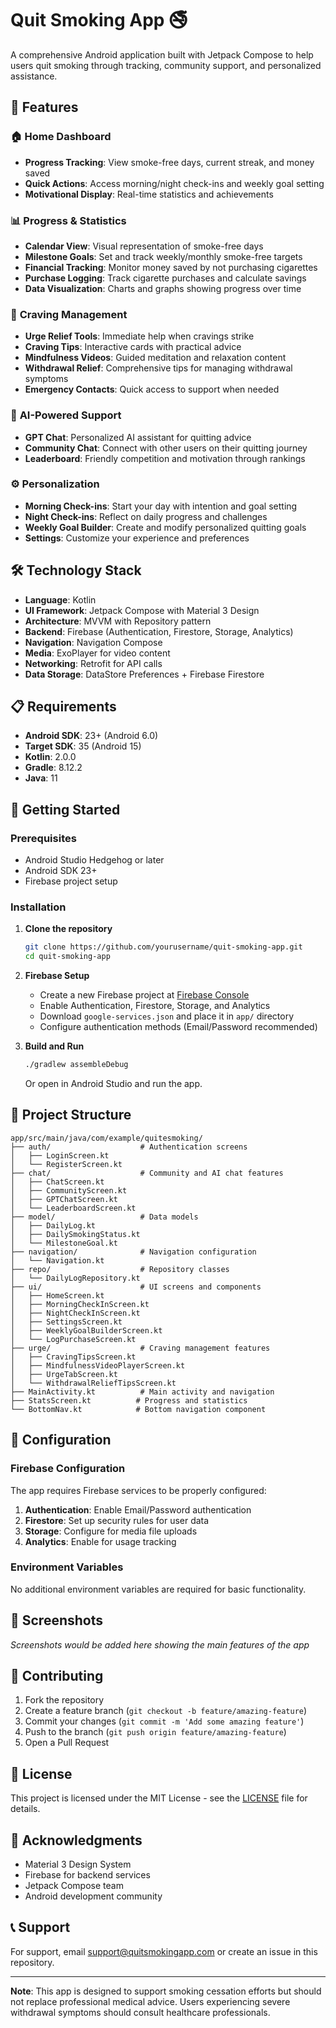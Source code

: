 # Quit Smoking App 🚭

A comprehensive Android application built with Jetpack Compose to help users quit smoking through tracking, community support, and personalized assistance.

## 📱 Features

### 🏠 **Home Dashboard**
- **Progress Tracking**: View smoke-free days, current streak, and money saved
- **Quick Actions**: Access morning/night check-ins and weekly goal setting
- **Motivational Display**: Real-time statistics and achievements

### 📊 **Progress & Statistics**
- **Calendar View**: Visual representation of smoke-free days
- **Milestone Goals**: Set and track weekly/monthly smoke-free targets
- **Financial Tracking**: Monitor money saved by not purchasing cigarettes
- **Purchase Logging**: Track cigarette purchases and calculate savings
- **Data Visualization**: Charts and graphs showing progress over time

### 🧘 **Craving Management**
- **Urge Relief Tools**: Immediate help when cravings strike
- **Craving Tips**: Interactive cards with practical advice
- **Mindfulness Videos**: Guided meditation and relaxation content
- **Withdrawal Relief**: Comprehensive tips for managing withdrawal symptoms
- **Emergency Contacts**: Quick access to support when needed

### 🤖 **AI-Powered Support**
- **GPT Chat**: Personalized AI assistant for quitting advice
- **Community Chat**: Connect with other users on their quitting journey
- **Leaderboard**: Friendly competition and motivation through rankings

### ⚙️ **Personalization**
- **Morning Check-ins**: Start your day with intention and goal setting
- **Night Check-ins**: Reflect on daily progress and challenges
- **Weekly Goal Builder**: Create and modify personalized quitting goals
- **Settings**: Customize your experience and preferences

## 🛠️ **Technology Stack**

- **Language**: Kotlin
- **UI Framework**: Jetpack Compose with Material 3 Design
- **Architecture**: MVVM with Repository pattern
- **Backend**: Firebase (Authentication, Firestore, Storage, Analytics)
- **Navigation**: Navigation Compose
- **Media**: ExoPlayer for video content
- **Networking**: Retrofit for API calls
- **Data Storage**: DataStore Preferences + Firebase Firestore

## 📋 **Requirements**

- **Android SDK**: 23+ (Android 6.0)
- **Target SDK**: 35 (Android 15)
- **Kotlin**: 2.0.0
- **Gradle**: 8.12.2
- **Java**: 11

## 🚀 **Getting Started**

### Prerequisites
- Android Studio Hedgehog or later
- Android SDK 23+
- Firebase project setup

### Installation

1. **Clone the repository**
   ```bash
   git clone https://github.com/yourusername/quit-smoking-app.git
   cd quit-smoking-app
   ```

2. **Firebase Setup**
   - Create a new Firebase project at [Firebase Console](https://console.firebase.google.com)
   - Enable Authentication, Firestore, Storage, and Analytics
   - Download `google-services.json` and place it in `app/` directory
   - Configure authentication methods (Email/Password recommended)

3. **Build and Run**
   ```bash
   ./gradlew assembleDebug
   ```
   Or open in Android Studio and run the app.

## 📁 **Project Structure**

```
app/src/main/java/com/example/quitesmoking/
├── auth/                    # Authentication screens
│   ├── LoginScreen.kt
│   └── RegisterScreen.kt
├── chat/                    # Community and AI chat features
│   ├── ChatScreen.kt
│   ├── CommunityScreen.kt
│   ├── GPTChatScreen.kt
│   └── LeaderboardScreen.kt
├── model/                   # Data models
│   ├── DailyLog.kt
│   ├── DailySmokingStatus.kt
│   └── MilestoneGoal.kt
├── navigation/              # Navigation configuration
│   └── Navigation.kt
├── repo/                    # Repository classes
│   └── DailyLogRepository.kt
├── ui/                      # UI screens and components
│   ├── HomeScreen.kt
│   ├── MorningCheckInScreen.kt
│   ├── NightCheckInScreen.kt
│   ├── SettingsScreen.kt
│   ├── WeeklyGoalBuilderScreen.kt
│   └── LogPurchaseScreen.kt
├── urge/                    # Craving management features
│   ├── CravingTipsScreen.kt
│   ├── MindfulnessVideoPlayerScreen.kt
│   ├── UrgeTabScreen.kt
│   └── WithdrawalReliefTipsScreen.kt
├── MainActivity.kt          # Main activity and navigation
├── StatsScreen.kt          # Progress and statistics
└── BottomNav.kt            # Bottom navigation component
```

## 🔧 **Configuration**

### Firebase Configuration
The app requires Firebase services to be properly configured:

1. **Authentication**: Enable Email/Password authentication
2. **Firestore**: Set up security rules for user data
3. **Storage**: Configure for media file uploads
4. **Analytics**: Enable for usage tracking

### Environment Variables
No additional environment variables are required for basic functionality.

## 📱 **Screenshots**

*Screenshots would be added here showing the main features of the app*

## 🤝 **Contributing**

1. Fork the repository
2. Create a feature branch (`git checkout -b feature/amazing-feature`)
3. Commit your changes (`git commit -m 'Add some amazing feature'`)
4. Push to the branch (`git push origin feature/amazing-feature`)
5. Open a Pull Request

## 📄 **License**

This project is licensed under the MIT License - see the [LICENSE](LICENSE) file for details.

## 🙏 **Acknowledgments**

- Material 3 Design System
- Firebase for backend services
- Jetpack Compose team
- Android development community

## 📞 **Support**

For support, email support@quitsmokingapp.com or create an issue in this repository.

---

**Note**: This app is designed to support smoking cessation efforts but should not replace professional medical advice. Users experiencing severe withdrawal symptoms should consult healthcare professionals.
